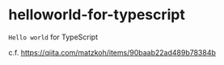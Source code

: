 # helloworld-for-typescript

`Hello world` for TypeScript

c.f. https://qiita.com/matzkoh/items/90baab22ad489b78384b
